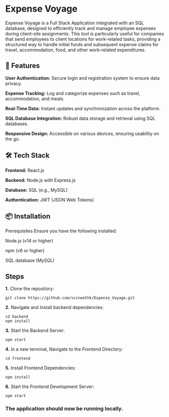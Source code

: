 # Expense Voyage


Expense Voyage is a Full Stack Application integrated with an SQL database, designed to efficiently track and manage employee expenses during client-site assignments. This tool is particularly useful for companies that send employees to client locations for work-related tasks, providing a structured way to handle initial funds and subsequent expense claims for travel, accommodation, food, and other work-related expenditures.

## 🚀 Features
**User Authentication:** Secure login and registration system to ensure data privacy.

**Expense Tracking:** Log and categorize expenses such as travel, accommodation, and meals.

**Real-Time Data:** Instant updates and synchronization across the platform.

**SQL Database Integration:** Robust data storage and retrieval using SQL databases.

**Responsive Design:** Accessible on various devices, ensuring usability on the go.

## 🛠️ Tech Stack
**Frontend:** React.js

**Backend:** Node.js with Express.js

**Database:** SQL (e.g., MySQL)

**Authentication:** JWT (JSON Web Tokens)

## 📦 Installation
Prerequisites
Ensure you have the following installed:

Node.js (v14 or higher)

npm (v6 or higher)

SQL database (MySQL)

## Steps

**1.** Clone the repository:

```
git clone https://github.com/svineethk/Expense_Voyage.git
```

**2.** Navigate and Install backend dependencies:

```
cd backend
npm install
```

**3.** Start the Backend Server:

```
npm start
```

**4.** In a new terminal, Navigate to the Frontend Directory:

```
cd frontend
```

**5.** Install Frontend Dependencies:

```
npm install
```

**6.** Start the Frontend Development Server:

```
npm start
```


### The application should now be running locally.
